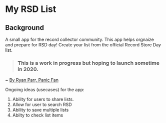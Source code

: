 # My RSD List

## Background

A small app for the record collector community. This app helps orgnaize and prepare for RSD day! Create your list from the official Record Store Day list.

> ### This is a work in progress but hoping to launch sometime in 2020.

~ [By Ryan Parr, Panic Fan](https://instagram.com/everydayspinjackets)

Ongoing ideas (usecases) for the app:

1. Ability for users to share lists.
2. Allow for user to search RSD
3. Ability to save multiple lists
4. Abilty to check list items